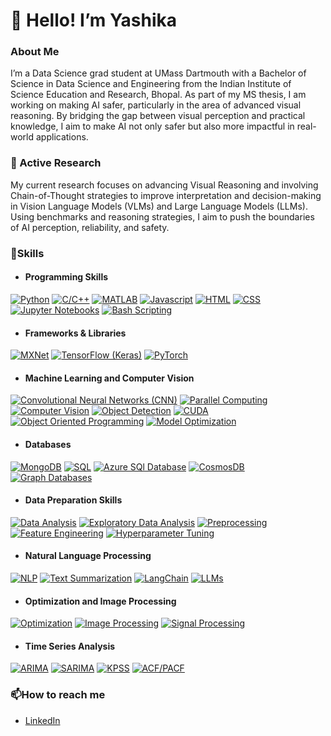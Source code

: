 # 👋 Hello! I’m Yashika

### About Me

I’m a Data Science grad student at UMass Dartmouth with a Bachelor of Science in Data Science and Engineering from the Indian Institute of Science Education and Research, Bhopal. As part of my MS thesis, I am working on making AI safer, particularly in the area of advanced visual reasoning. By bridging the gap between visual perception and practical knowledge, I aim to make AI not only safer but also more impactful in real-world applications.

### 🔭 Active Research
My current research focuses on advancing Visual Reasoning and involving Chain-of-Thought strategies to improve interpretation and decision-making in Vision Language Models (VLMs) and Large Language Models (LLMs). Using benchmarks and reasoning strategies, I aim to push the boundaries of AI perception, reliability, and safety.

### 🌱Skills

- #### Programming Skills
[![Python](https://img.shields.io/badge/Python-green)](https://github.com/yashikapatil27/CodeDaily)
[![C/C++](https://img.shields.io/badge/C/C++-green)](https://github.com/yashikapatil27/CodeDaily)
[![MATLAB](https://img.shields.io/badge/MATLAB-green)](https://github.com/yashikapatil27/VFA-T1-Mapping-using-Derivative-Free-Optimization-techniques)
[![Javascript](https://img.shields.io/badge/Javascript-green)](https://github.com/yashikapatil27/CIS568-Data-Visualization)
[![HTML](https://img.shields.io/badge/HTML-green)](https://github.com/yashikapatil27/Visualization-of-Mass-Shootings-in-USA)
[![CSS](https://img.shields.io/badge/CSS-green)](https://github.com/yashikapatil27/Visualization-of-Mass-Shootings-in-USA)
[![Jupyter Notebooks](https://img.shields.io/badge/Jupyter_Notebooks-green)](https://github.com/yashikapatil27/CIS520-High-Performance-Scientific-Computing/tree/main)
[![Bash Scripting](https://img.shields.io/badge/Bash_Scripting-green)](https://github.com/yashikapatil27/CIS520-High-Performance-Scientific-Computing/tree/main)

- #### Frameworks & Libraries
[![MXNet](https://img.shields.io/badge/MXNet-blue)](https://github.com/yashikapatil27/MXNet-Vs.-TensorFlow-A-Comparative-Analysis-for-Intel-Image-Classification)
[![TensorFlow (Keras)](https://img.shields.io/badge/TensorFlow-blue)](https://github.com/yashikapatil27/MXNet-Vs.-TensorFlow-A-Comparative-Analysis-for-Intel-Image-Classification)
[![PyTorch](https://img.shields.io/badge/PyTorch-blue)](https://github.com/yashikapatil27/Sign-Language-Recognition/blob/main/Sign_Language_Recognition.ipynb)

- #### Machine Learning and Computer Vision
[![Convolutional Neural Networks (CNN)](https://img.shields.io/badge/CNN-red)](https://github.com/yashikapatil27/MXNet-Vs.-TensorFlow-A-Comparative-Analysis-for-Intel-Image-Classification)
[![Parallel Computing](https://img.shields.io/badge/Parallel%20Computing-red)](https://github.com/yashikapatil27/Human-Detection-in-Video-with-Parallel-Processing)
[![Computer Vision](https://img.shields.io/badge/Computer%20Vision-red)](https://github.com/yashikapatil27/Computer-Vision)
[![Object Detection](https://img.shields.io/badge/Object%20Detection-red)](https://github.com/yashikapatil27/Human-Detection-in-Video-with-Parallel-Processing)
[![CUDA](https://img.shields.io/badge/CUDA-red)](https://github.com/yashikapatil27/Sign-Language-Recognition/blob/main/Sign_Language_Recognition.ipynb)
[![Object Oriented Programming](https://img.shields.io/badge/Object%20Oriented%20Programming-red)](https://github.com/yashikapatil27/Sign-Language-Recognition/blob/main/Sign_Language_Recognition.ipynb)
[![Model Optimization](https://img.shields.io/badge/Model%20Optimization-red)](https://github.com/yashikapatil27/Sign-Language-Recognition/blob/main/Sign_Language_Recognition.ipynb)

- #### Databases
[![MongoDB](https://img.shields.io/badge/MongoDB-%23F0E68C)](https://github.com/yashikapatil27/Calorie-Counter-Application)
[![SQL](https://img.shields.io/badge/SQL-%23F0E68C)](https://github.com/yashikapatil27/CIS552-Database-Design)
[![Azure SQl Database](https://img.shields.io/badge/Azure_SQL_Database-%23F0E68C)](https://github.com/yashikapatil27/CIS552-Database-Design)
[![CosmosDB](https://img.shields.io/badge/CosmosDB-%23F0E68C)](https://github.com/yashikapatil27/CIS552-Database-Design)
[![Graph Databases](https://img.shields.io/badge/Graph_Databases-%23F0E68C)](https://github.com/yashikapatil27/CIS552-Database-Design)

- #### Data Preparation Skills

[![Data Analysis](https://img.shields.io/badge/Data%20Analysis-%23B8860B)](https://github.com/yashikapatil27/Unsupervised-Learning-on-Chicago-Crime-Dataset)
[![Exploratory Data Analysis](https://img.shields.io/badge/EDA-%23B8860B)](https://github.com/yashikapatil27/Unsupervised-Learning-on-Chicago-Crime-Dataset)
[![Preprocessing](https://img.shields.io/badge/Preprocessing-%23B8860B)](https://github.com/yashikapatil27/Unsupervised-Learning-on-Chicago-Crime-Dataset)
[![Feature Engineering](https://img.shields.io/badge/Feature_Engineering-%23B8860B)](https://github.com/yashikapatil27/Unsupervised-Learning-on-Chicago-Crime-Dataset)
[![Hyperparameter Tuning](https://img.shields.io/badge/Hyperparameter%20Tuning-%23B8860B)](https://github.com/yashikapatil27/Consumer-Complaint-Classification/tree/main)

- #### Natural Language Processing

[![NLP](https://img.shields.io/badge/Natural%20Language%20Processing-%23006400)](https://github.com/yashikapatil27/Consumer-Complaint-Classification)
[![Text Summarization](https://img.shields.io/badge/Text%20Summarization-%23006400)](https://github.com/yashikapatil27/RAG-vs.-NLP-for-Text-Summarization-Question-Answering)
[![LangChain](https://img.shields.io/badge/LangChain-%23006400)](https://github.com/yashikapatil27/RAG-vs.-NLP-for-Text-Summarization-Question-Answering)
[![LLMs](https://img.shields.io/badge/LLMs-%23006400)](https://github.com/yashikapatil27/RAG-vs.-NLP-for-Text-Summarization-Question-Answering)

- #### Optimization and Image Processing

[![Optimization](https://img.shields.io/badge/Optimization-%23008B8B)](https://github.com/yashikapatil27/VFA-T1-Mapping-using-Derivative-Free-Optimization-techniques)
[![Image Processing](https://img.shields.io/badge/Image%20Processing-%23008B8B)](https://github.com/yashikapatil27/VFA-T1-Mapping-using-Derivative-Free-Optimization-techniques)
[![Signal Processing](https://img.shields.io/badge/Signal%20Processing-%23008B8B)](https://github.com/yashikapatil27/VFA-T1-Mapping-using-Derivative-Free-Optimization-techniques)

- #### Time Series Analysis

[![ARIMA](https://img.shields.io/badge/ARIMA-purple)](https://github.com/yashikapatil27/Time-Series-Analysis-and-Forecasting)
[![SARIMA](https://img.shields.io/badge/SARIMA-purple)](https://github.com/yashikapatil27/Time-Series-Analysis-and-Forecasting)
[![KPSS](https://img.shields.io/badge/KPSS-purple)](https://github.com/yashikapatil27/Time-Series-Analysis-and-Forecasting)
[![ACF/PACF](https://img.shields.io/badge/ACF/PACF-purple)](https://github.com/yashikapatil27/Time-Series-Analysis-and-Forecasting)

<!--
### 🏆 Achievements
[![LeetCode badge](https://img.shields.io/badge/LeetCode-Profile-orange?logo=leetcode)](https://leetcode.com/your_username)  
 You can add more badges as needed, like: 
[![LeetCode Problems Solved](https://img.shields.io/badge/Solved_Problems-500%2B-brightgreen)]
-->

### 📫How to reach me

- [LinkedIn](https://www.linkedin.com/in/yashika--patil/)


<!--
**yashikapatil27/yashikapatil27** is a ✨ _special_ ✨ repository because its `README.md` (this file) appears on your GitHub profile.

Here are some ideas to get you started:

- 🔭 I’m currently working on ...
- 🌱 I’m currently learning ...
- 👯 I’m looking to collaborate on ...
- 🤔 I’m looking for help with ...
- 💬 Ask me about ...
- 📫 How to reach me: ...
- 😄 Pronouns: ...
- ⚡ Fun fact: ...
-->
